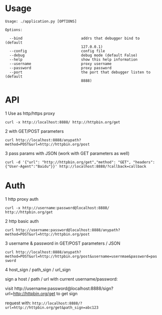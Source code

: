 Usage
=====

```
Usage: ./application.py [OPTIONS]

Options:

  --bind                           addrs that debugger bind to (default
                                   127.0.0.1)
  --config                         config file
  --debug                          debug mode (default False)
  --help                           show this help information
  --username                       proxy username
  --password                       proxy password
  --port                           the port that debugger listen to (default
                                   8888)
```

API
===

1 Use as http/https proxy

`curl -x http://localhost:8888/ http://httpbin.org/get`

2 with GET/POST parameters

`curl http://localhost:8888/anypath?method=POST&url=http://httpbin.org/post`

3 pass params with JSON (work with GET parameters as well)

`curl -d '{"url": "http://httpbin.org/get","method": "GET", "headers": {"User-Agent":"Baidu"}}' http://localhost:8888/?callback=callback`

Auth
====

1 http proxy auth

`curl -x http://username:password@localhost:8888/ http://httpbin.org/get`

2 http basic auth

`curl http://username:password@localhost:8888/anypath?method=POST&url=http://httpbin.org/post`

3 username & password in GET/POST parameters / JSON

`curl http://localhost:8888/anypath?method=POST&url=http://httpbin.org/post&username=usernmae&password=password`

4 host_sign / path_sign / url_sign

sign a host / path / url with current username/password:

visit http://username:password@localhost:8888/sign?url=http://httpbin.org/get to get sign

request with: `http://localhost:8888/?url=http://httpbin.org/get&path_sign=abc123`
